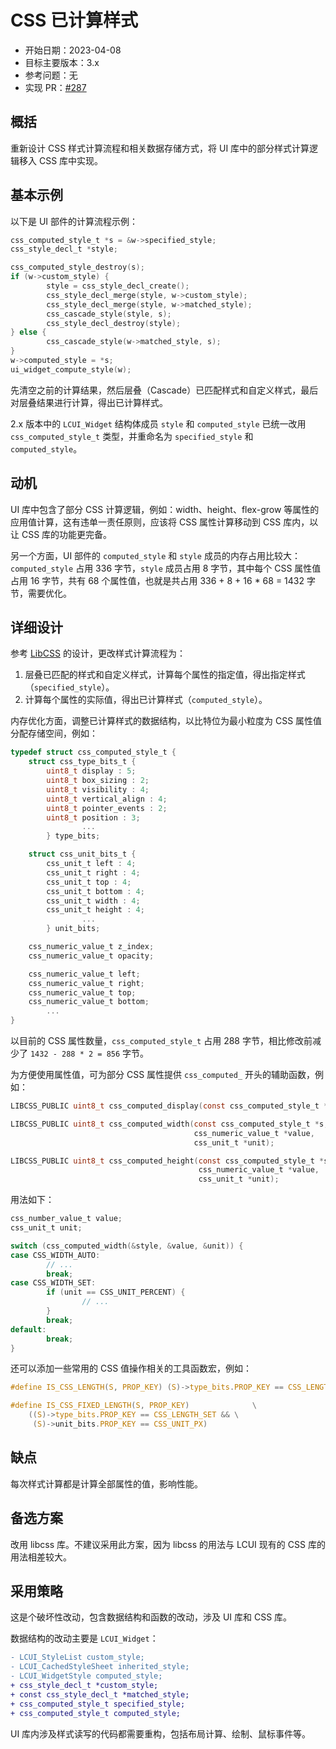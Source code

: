 # CSS 已计算样式

- 开始日期：2023-04-08
- 目标主要版本：3.x
- 参考问题：无
- 实现 PR：[#287](https://github.com/lc-soft/LCUI/pull/287)

## 概括

重新设计 CSS 样式计算流程和相关数据存储方式，将 UI 库中的部分样式计算逻辑移入 CSS 库中实现。

## 基本示例

以下是 UI 部件的计算流程示例：

```c
css_computed_style_t *s = &w->specified_style;
css_style_decl_t *style;

css_computed_style_destroy(s);
if (w->custom_style) {
        style = css_style_decl_create();
        css_style_decl_merge(style, w->custom_style);
        css_style_decl_merge(style, w->matched_style);
        css_cascade_style(style, s);
        css_style_decl_destroy(style);
} else {
        css_cascade_style(w->matched_style, s);
}
w->computed_style = *s;
ui_widget_compute_style(w);
```

先清空之前的计算结果，然后层叠（Cascade）已匹配样式和自定义样式，最后对层叠结果进行计算，得出已计算样式。

2.x 版本中的 `LCUI_Widget` 结构体成员 `style` 和 `computed_style` 已统一改用 `css_computed_style_t` 类型，并重命名为 `specified_style` 和 `computed_style`。

## 动机

UI 库中包含了部分 CSS 计算逻辑，例如：width、height、flex-grow 等属性的应用值计算，这有违单一责任原则，应该将 CSS 属性计算移动到 CSS 库内，以让 CSS 库的功能更完备。

另一个方面，UI 部件的 `computed_style` 和 `style` 成员的内存占用比较大：`computed_style` 占用 336 字节，`style` 成员占用 8 字节，其中每个 CSS 属性值占用 16 字节，共有 68 个属性值，也就是共占用 336 + 8 + 16 * 68 = 1432 字节，需要优化。

## 详细设计

参考 [LibCSS](http://www.netsurf-browser.org/projects/libcss/) 的设计，更改样式计算流程为：

1. 层叠已匹配的样式和自定义样式，计算每个属性的指定值，得出指定样式（`specified_style`）。
1. 计算每个属性的实际值，得出已计算样式（`computed_style`）。

内存优化方面，调整已计算样式的数据结构，以比特位为最小粒度为 CSS 属性值分配存储空间，例如：

```c
typedef struct css_computed_style_t {
	struct css_type_bits_t {
		uint8_t display : 5;
		uint8_t box_sizing : 2;
		uint8_t visibility : 4;
		uint8_t vertical_align : 4;
		uint8_t pointer_events : 2;
		uint8_t position : 3;
                ...
        } type_bits;

	struct css_unit_bits_t {
		css_unit_t left : 4;
		css_unit_t right : 4;
		css_unit_t top : 4;
		css_unit_t bottom : 4;
		css_unit_t width : 4;
		css_unit_t height : 4;
                ...
        } unit_bits;

	css_numeric_value_t z_index;
	css_numeric_value_t opacity;

	css_numeric_value_t left;
	css_numeric_value_t right;
	css_numeric_value_t top;
	css_numeric_value_t bottom;
        ...
}
```

以目前的 CSS 属性数量，`css_computed_style_t` 占用 288 字节，相比修改前减少了 `1432 - 288 * 2 = 856` 字节。

为方便使用属性值，可为部分 CSS 属性提供 `css_computed_` 开头的辅助函数，例如：

```c
LIBCSS_PUBLIC uint8_t css_computed_display(const css_computed_style_t *s);

LIBCSS_PUBLIC uint8_t css_computed_width(const css_computed_style_t *s,
                                         css_numeric_value_t *value,
                                         css_unit_t *unit);

LIBCSS_PUBLIC uint8_t css_computed_height(const css_computed_style_t *s,
                                          css_numeric_value_t *value,
                                          css_unit_t *unit);
```

用法如下：

```c
css_number_value_t value;
css_unit_t unit;

switch (css_computed_width(&style, &value, &unit)) {
case CSS_WIDTH_AUTO:
        // ...
        break;
case CSS_WIDTH_SET:
        if (unit == CSS_UNIT_PERCENT) {
                // ...
        }
        break;
default:
        break;
}
```

还可以添加一些常用的 CSS 值操作相关的工具函数宏，例如：

```c
#define IS_CSS_LENGTH(S, PROP_KEY) (S)->type_bits.PROP_KEY == CSS_LENGTH_SET

#define IS_CSS_FIXED_LENGTH(S, PROP_KEY)              \
	((S)->type_bits.PROP_KEY == CSS_LENGTH_SET && \
	 (S)->unit_bits.PROP_KEY == CSS_UNIT_PX)
```

## 缺点

每次样式计算都是计算全部属性的值，影响性能。

## 备选方案

改用 libcss 库。不建议采用此方案，因为 libcss 的用法与 LCUI 现有的 CSS 库的用法相差较大。

## 采用策略

这是个破坏性改动，包含数据结构和函数的改动，涉及 UI 库和 CSS 库。

数据结构的改动主要是 `LCUI_Widget`：

```diff
- LCUI_StyleList custom_style;
- LCUI_CachedStyleSheet inherited_style;
- LCUI_WidgetStyle computed_style;
+ css_style_decl_t *custom_style;
+ const css_style_decl_t *matched_style;
+ css_computed_style_t specified_style;
+ css_computed_style_t computed_style;
```

UI 库内涉及样式读写的代码都需要重构，包括布局计算、绘制、鼠标事件等。
